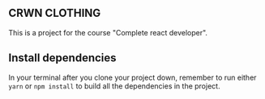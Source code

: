 ## CRWN CLOTHING

This is a project for the course "Complete react developer".

## Install dependencies

In your terminal after you clone your project down, remember to run either `yarn` or `npm install` to build all the dependencies in the project.
